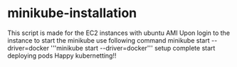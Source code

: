 # minikube-installation
This script is made for the EC2 instances with ubuntu AMI
Upon login to the instance to start the minikube use following command
minikube start --driver=docker
'''minikube start --driver=docker'''
setup complete
start deploying pods
Happy kubernetting!!
